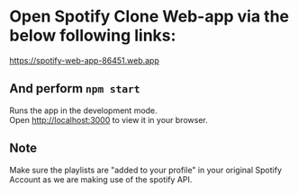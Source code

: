 # Open Spotify Clone Web-app via the below following links:

https://spotify-web-app-86451.web.app

## And perform `npm start`

Runs the app in the development mode.\
Open [http://localhost:3000](http://localhost:3000) to view it in your browser.

## Note
Make sure the playlists are "added to your profile" in your original Spotify Account as we are making use of the spotify API.
